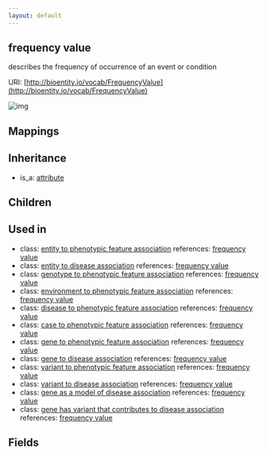 ```yaml
---
layout: default
---
```


## frequency value


describes the frequency of occurrence of an event or condition

URI: [http://bioentity.io/vocab/FrequencyValue](http://bioentity.io/vocab/FrequencyValue)


![img](http://yuml.me/diagram/nofunky/class/%5Battribute%5D%5E-%5Bfrequency%20value%5D)
## Mappings


## Inheritance

 *  is_a: [attribute](Attribute.html)

## Children


## Used in

 *  class: [entity to phenotypic feature association](EntityToPhenotypicFeatureAssociation.html) references: [frequency value](FrequencyValue.html)
 *  class: [entity to disease association](EntityToDiseaseAssociation.html) references: [frequency value](FrequencyValue.html)
 *  class: [genotype to phenotypic feature association](GenotypeToPhenotypicFeatureAssociation.html) references: [frequency value](FrequencyValue.html)
 *  class: [environment to phenotypic feature association](EnvironmentToPhenotypicFeatureAssociation.html) references: [frequency value](FrequencyValue.html)
 *  class: [disease to phenotypic feature association](DiseaseToPhenotypicFeatureAssociation.html) references: [frequency value](FrequencyValue.html)
 *  class: [case to phenotypic feature association](CaseToPhenotypicFeatureAssociation.html) references: [frequency value](FrequencyValue.html)
 *  class: [gene to phenotypic feature association](GeneToPhenotypicFeatureAssociation.html) references: [frequency value](FrequencyValue.html)
 *  class: [gene to disease association](GeneToDiseaseAssociation.html) references: [frequency value](FrequencyValue.html)
 *  class: [variant to phenotypic feature association](VariantToPhenotypicFeatureAssociation.html) references: [frequency value](FrequencyValue.html)
 *  class: [variant to disease association](VariantToDiseaseAssociation.html) references: [frequency value](FrequencyValue.html)
 *  class: [gene as a model of disease association](GeneAsAModelOfDiseaseAssociation.html) references: [frequency value](FrequencyValue.html)
 *  class: [gene has variant that contributes to disease association](GeneHasVariantThatContributesToDiseaseAssociation.html) references: [frequency value](FrequencyValue.html)

## Fields

